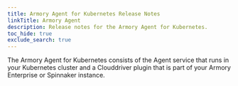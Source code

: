 ```yaml
---
title: Armory Agent for Kubernetes Release Notes
linkTitle: Armory Agent
description: Release notes for the Armory Agent for Kubernetes. 
toc_hide: true
exclude_search: true
---
```


The Armory Agent for Kubernetes consists of the Agent service that runs in your Kubernetes cluster and a Clouddriver plugin that is part of your Armory Enterprise or Spinnaker instance.